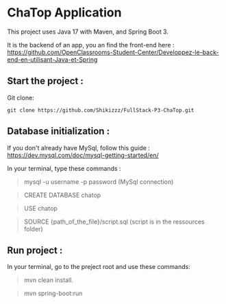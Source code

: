 # ChaTop Application

This project uses Java 17 with Maven, and Spring Boot 3.

It is the backend of an app, you an find the front-end here : https://github.com/OpenClassrooms-Student-Center/Developpez-le-back-end-en-utilisant-Java-et-Spring

## Start the project :

Git clone:

    git clone https://github.com/Shikizzz/FullStack-P3-ChaTop.git

## Database initialization :

If you don't already have MySql, follow this guide : https://dev.mysql.com/doc/mysql-getting-started/en/

In your terminal, type these commands :

> mysql -u username -p password       (MySql connection)

> CREATE DATABASE chatop

> USE chatop

> SOURCE {path_of_the_file}/script.sql   (script is in the ressources folder)

## Run project :

In your terminal, go to the preject root and use these commands:

> mvn clean install.

> mvn spring-boot:run
